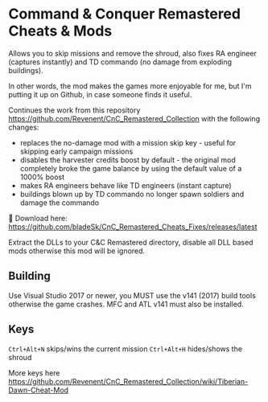 # Command & Conquer Remastered Cheats & Mods

Allows you to skip missions and remove the shroud, also fixes RA engineer (captures instantly) and TD commando (no damage from exploding buildings).

In other words, the mod makes the games more enjoyable for me, but I'm putting it up on Github, in case someone finds it useful.

Continues the work from this repository https://github.com/Revenent/CnC_Remastered_Collection with the following changes:

* replaces the no-damage mod with a mission skip key - useful for skipping early campaign missions
* disables the harvester credits boost by default - the original mod completely broke the game balance by using the default value of a 1000% boost
* makes RA engineers behave like TD engineers (instant capture)
* buildings blown up by TD commando no longer spawn soldiers and damage the commando

💾 Download here: https://github.com/bladeSk/CnC_Remastered_Cheats_Fixes/releases/latest

Extract the DLLs to your C&C Remastered directory, disable all DLL based mods otherwise this mod will be ignored.

## Building

Use Visual Studio 2017 or newer, you MUST use the v141 (2017) build tools otherwise the game crashes. MFC and ATL v141 must also be installed.

## Keys

`Ctrl+Alt+N` skips/wins the current mission
`Ctrl+Alt+H` hides/shows the shroud

More keys here https://github.com/Revenent/CnC_Remastered_Collection/wiki/Tiberian-Dawn-Cheat-Mod
